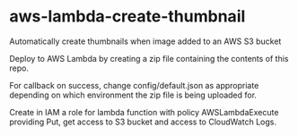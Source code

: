 # aws-lambda-create-thumbnail
Automatically create thumbnails when image added to an AWS S3 bucket

Deploy to AWS Lambda by creating a zip file containing the contents of
this repo.

For callback on success, change config/default.json as appropriate
depending on which environment the zip file is being uploaded for.

Create in IAM a role for lambda function with policy AWSLambdaExecute providing
Put, get access to S3 bucket and access to CloudWatch Logs.

